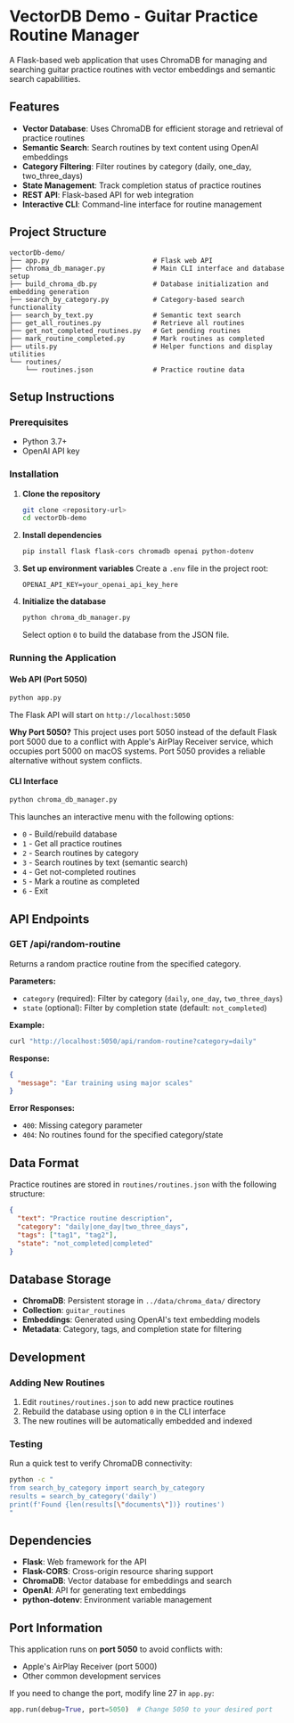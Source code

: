# VectorDB Demo - Guitar Practice Routine Manager

A Flask-based web application that uses ChromaDB for managing and searching guitar practice routines with vector embeddings and semantic search capabilities.

## Features

- **Vector Database**: Uses ChromaDB for efficient storage and retrieval of practice routines
- **Semantic Search**: Search routines by text content using OpenAI embeddings
- **Category Filtering**: Filter routines by category (daily, one_day, two_three_days)
- **State Management**: Track completion status of practice routines
- **REST API**: Flask-based API for web integration
- **Interactive CLI**: Command-line interface for routine management

## Project Structure

```
vectorDb-demo/
├── app.py                          # Flask web API
├── chroma_db_manager.py            # Main CLI interface and database setup
├── build_chroma_db.py              # Database initialization and embedding generation
├── search_by_category.py           # Category-based search functionality
├── search_by_text.py               # Semantic text search
├── get_all_routines.py             # Retrieve all routines
├── get_not_completed_routines.py   # Get pending routines
├── mark_routine_completed.py       # Mark routines as completed
├── utils.py                        # Helper functions and display utilities
└── routines/
    └── routines.json               # Practice routine data
```

## Setup Instructions

### Prerequisites

- Python 3.7+
- OpenAI API key

### Installation

1. **Clone the repository**

   ```bash
   git clone <repository-url>
   cd vectorDb-demo
   ```

2. **Install dependencies**

   ```bash
   pip install flask flask-cors chromadb openai python-dotenv
   ```

3. **Set up environment variables**
   Create a `.env` file in the project root:

   ```
   OPENAI_API_KEY=your_openai_api_key_here
   ```

4. **Initialize the database**
   ```bash
   python chroma_db_manager.py
   ```
   Select option `0` to build the database from the JSON file.

### Running the Application

#### Web API (Port 5050)

```bash
python app.py
```

The Flask API will start on `http://localhost:5050`

**Why Port 5050?**
This project uses port 5050 instead of the default Flask port 5000 due to a conflict with Apple's AirPlay Receiver service, which occupies port 5000 on macOS systems. Port 5050 provides a reliable alternative without system conflicts.

#### CLI Interface

```bash
python chroma_db_manager.py
```

This launches an interactive menu with the following options:

- `0` - Build/rebuild database
- `1` - Get all practice routines
- `2` - Search routines by category
- `3` - Search routines by text (semantic search)
- `4` - Get not-completed routines
- `5` - Mark a routine as completed
- `6` - Exit

## API Endpoints

### GET /api/random-routine

Returns a random practice routine from the specified category.

**Parameters:**

- `category` (required): Filter by category (`daily`, `one_day`, `two_three_days`)
- `state` (optional): Filter by completion state (default: `not_completed`)

**Example:**

```bash
curl "http://localhost:5050/api/random-routine?category=daily"
```

**Response:**

```json
{
  "message": "Ear training using major scales"
}
```

**Error Responses:**

- `400`: Missing category parameter
- `404`: No routines found for the specified category/state

## Data Format

Practice routines are stored in `routines/routines.json` with the following structure:

```json
{
  "text": "Practice routine description",
  "category": "daily|one_day|two_three_days",
  "tags": ["tag1", "tag2"],
  "state": "not_completed|completed"
}
```

## Database Storage

- **ChromaDB**: Persistent storage in `../data/chroma_data/` directory
- **Collection**: `guitar_routines`
- **Embeddings**: Generated using OpenAI's text embedding models
- **Metadata**: Category, tags, and completion state for filtering

## Development

### Adding New Routines

1. Edit `routines/routines.json` to add new practice routines
2. Rebuild the database using option `0` in the CLI interface
3. The new routines will be automatically embedded and indexed

### Testing

Run a quick test to verify ChromaDB connectivity:

```bash
python -c "
from search_by_category import search_by_category
results = search_by_category('daily')
print(f'Found {len(results[\"documents\"])} routines')
"
```

## Dependencies

- **Flask**: Web framework for the API
- **Flask-CORS**: Cross-origin resource sharing support
- **ChromaDB**: Vector database for embeddings and search
- **OpenAI**: API for generating text embeddings
- **python-dotenv**: Environment variable management

## Port Information

This application runs on **port 5050** to avoid conflicts with:

- Apple's AirPlay Receiver (port 5000)
- Other common development services

If you need to change the port, modify line 27 in `app.py`:

```python
app.run(debug=True, port=5050)  # Change 5050 to your desired port
```
